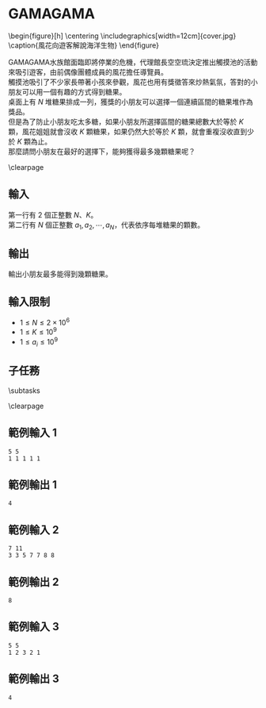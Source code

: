 # GAMAGAMA

\begin{figure}[h]
\centering
\includegraphics[width=12cm]{cover.jpg}
\caption{風花向遊客解說海洋生物}
\end{figure}

GAMAGAMA水族館面臨即將停業的危機，代理館長空空琉決定推出觸摸池的活動來吸引遊客，由前偶像團體成員的風花擔任導覽員。  
觸摸池吸引了不少家長帶著小孩來參觀，風花也用有獎徵答來炒熱氣氛，答對的小朋友可以用一個有趣的方式得到糖果。  
桌面上有 $N$ 堆糖果排成一列，獲獎的小朋友可以選擇一個連續區間的糖果堆作為獎品。  
但是為了防止小朋友吃太多糖，如果小朋友所選擇區間的糖果總數大於等於 $K$ 顆，風花姐姐就會沒收 $K$ 顆糖果，如果仍然大於等於 $K$ 顆，就會重複沒收直到少於 $K$ 顆為止。  
那麼請問小朋友在最好的選擇下，能夠獲得最多幾顆糖果呢？  

\clearpage

## 輸入
第一行有 $2$ 個正整數 $N$、$K$。  
第二行有 $N$ 個正整數 $a_1, a_2, \cdots, a_N$，代表依序每堆糖果的顆數。  

## 輸出
輸出小朋友最多能得到幾顆糖果。  

## 輸入限制
- $1 \leq N \leq 2 \times 10^6$
- $1 \leq K \leq 10^9$
- $1 \leq a_i \leq 10^9$

## 子任務
\subtasks

\clearpage

## 範例輸入 1
```
5 5
1 1 1 1 1
```

## 範例輸出 1
```
4
```

## 範例輸入 2
```
7 11
3 3 5 7 7 8 8
```

## 範例輸出 2
```
8
```

## 範例輸入 3
```
5 5
1 2 3 2 1
```

## 範例輸出 3
```
4
```
